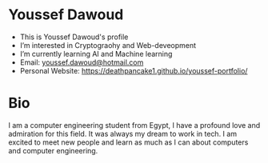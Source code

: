 # Youssef Dawoud
- This is Youssef Dawoud's profile
- I’m interested in Cryptograohy and Web-deveopment
- I’m currently learning AI and Machine learning
- Email: youssef.dawoud@hotmail.com
- Personal Website: https://deathpancake1.github.io/youssef-portfolio/

# Bio
I am a computer engineering student from Egypt, I have a profound love and admiration for this field. It was always my dream to work in tech. I am excited to meet new people and learn as much as I can about computers and computer engineering.

<!---
DeathPancake1/DeathPancake1 is a ✨ special ✨ repository because its `README.md` (this file) appears on your GitHub profile.
You can click the Preview link to take a look at your changes.
--->
